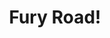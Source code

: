 ---
layout: page
title: Fury Road!
description: Shoot and smash enemies with a heavy machine gun in an incredible desert road action game!
img: assets/img/FuryRoadIcon.png
importance: 4
category: Twenty Games
redirect: https://apps.apple.com/us/app/fury-road/id1552200197
related_publications: false
---
